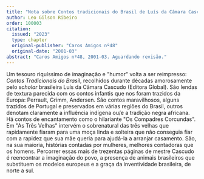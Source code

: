 ```yaml
---
title: "Nota sobre Contos tradicionais do Brasil de Luís da Câmara Cascudo"
author: Leo Gilson Ribeiro
order: 100003
citation:
  issued: "2023"
  type: chapter
  original-publisher: "Caros Amigos nº48"
  original-date: "2001-03"
abstract: "Caros Amigos nº48, 2001-03. Aguardando revisão."
---
```


Um tesouro riquíssimo de imaginação e "humor" volta a ser reimpresso: *Contos Tradicionais do Brasil*, recolhidos durante décadas amorosamente pelo *scholar* brasileira Luís da Câmara Cascudo (Editora Global). São lendas de textura parecida com os contos infantis que nos foram trazidos da Europa: Perrault, Grimm, Andersen. São contos maravilhosos, alguns trazidos de Portugal e preservados em várias regiões do Brasil, outros denotam claramente a influência indígena ou/e a tradição negra africana. Há contos de encantamento como o hilariante "Os Compadres Corcundas". Em "As Três Velhas" intervém o sobrenatural das três velhas que rapidamente fiaram para uma moça linda e solteira que não conseguia fiar com a rapidez que sua mãe queria para ajudá-la a arranjar casamento. São, na sua maioria, histórias contadas por mulheres, melhores contadoras que os homens. Percorrer essas mais de trezentas páginas de mestre Cascudo é reencontrar a imaginação do povo, a presença de animais brasileiros que substituem os modelos europeus e a graça da inventividade brasileira, de norte a sul.


